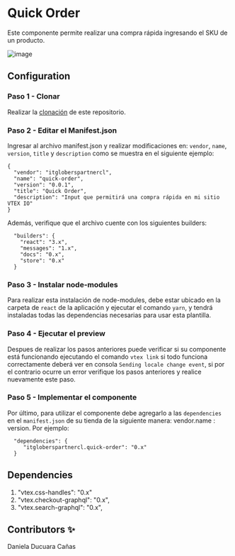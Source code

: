 # Quick Order

Este componente permite realizar una compra rápida ingresando el SKU de un producto.

![image](https://user-images.githubusercontent.com/92064924/204683556-22c4a8df-00b5-4f8f-9e17-a7082f80533f.png)

## Configuration 

### Paso 1 - Clonar

Realizar la [clonación](https://github.com/Daniela1421/itgloberspartnercl-quick-order.git) de este repositorio.

### Paso 2 - Editar el Manifest.json 

Ingresar al archivo manifest.json y realizar modificaciones en: `vendor`, `name`, `version`, `title` y `description`
como se muestra en el siguiente ejemplo: 
```
{
  "vendor": "itgloberspartnercl",
  "name": "quick-order",
  "version": "0.0.1",
  "title": "Quick Order",
  "description": "Input que permitirá una compra rápida en mi sitio VTEX IO"
}
```
Además, verifique que el archivo cuente con los siguientes builders: 
```
  "builders": {
    "react": "3.x",
    "messages": "1.x",
    "docs": "0.x",
    "store": "0.x"
  }
```
### Paso 3 - Instalar node-modules

Para realizar esta instalación de node-modules, debe estar ubicado en la carpeta de `react` de la aplicación y ejecutar el comando `yarn`, y tendrá instaladas todas las dependencias necesarias para usar esta plantilla.

### Paso 4 - Ejecutar el preview

Despues de realizar los pasos anteriores puede verificar si su componente está funcionando ejecutando el comando `vtex link` si todo funciona correctamente deberá ver en consola `Sending locale change event`, si por el contrario ocurre un error verifique los pasos anteriores y realice nuevamente este paso. 

### Paso 5 - Implementar el componente

Por último, para utilizar el componente debe agregarlo a las `dependencies` en el `manifest.json` de su tienda de la siguiente manera: vendor.name : version. Por ejemplo: 
```
  "dependencies": {
     "itgloberspartnercl.quick-order": "0.x"
  }
```

## Dependencies

1. "vtex.css-handles": "0.x"
2. "vtex.checkout-graphql": "0.x",
3. "vtex.search-graphql": "0.x", 

## Contributors ✨

Daniela Ducuara Cañas
